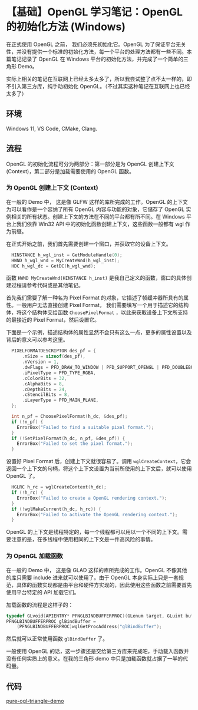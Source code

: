 # 【基础】OpenGL 学习笔记：OpenGL 的初始化方法 (Windows)

在正式使用 OpenGL 之前， 我们必须先初始化它。OpenGL 为了保证平台无关性，并没有提供一个标准的初始化方法，每一个平台的处理方法都有一些不同。本篇笔记记录了 OpenGL 在 Windows 平台的初始化方法，并完成了一个简单的三角形 Demo。

实际上相关的笔记在互联网上已经太多太多了，所以我尝试整了点不太一样的，即不引入第三方库，纯手动初始化 OpenGL。（不过其实这种笔记在互联网上也已经太多了）

## 环境

Windows 11, VS Code, CMake, Clang.

## 流程

OpenGL 的初始化流程可分为两部分：第一部分是为 OpenGL 创建上下文(Context)，第二部分是加载需要使用的 OpenGL 函数。

### 为 OpenGL 创建上下文 (Context)

在一般的 Demo 中， 这是像 GLFW 这样的库所完成的工作。OpenGL 的上下文为可以看作是一个容纳了所有 OpenGL 内容与功能的对象，它储存了 OpenGL 实例相关的所有状态。创建上下文的方法在不同的平台都有所不同。在 Windows 平台上我们依靠 Win32 API 中的初始化函数创建上下文，这些函数一般都有 wgl 作为前缀。

在正式开始之前，我们首先需要创建一个窗口，并获取它的设备上下文。

```cpp
  HINSTANCE h_wgl_inst = GetModuleHandle(0);
  HWND h_wgl_wnd = MyCreateWnd(h_wgl_inst);
  HDC h_wgl_dc = GetDC(h_wgl_wnd);
```

函数 `HWND MyCreateWnd(HINSTANCE h_inst)` 是我自己定义的函数，窗口的具体创建过程请参考代码或是其他笔记。

首先我们需要了解一种名为 Pixel Format 的对象，它描述了帧缓冲器所具有的属性。一般用户无法直接创建 Pixel Format， 我们需要填写一个用于描述它的结构体，将这个结构体交给函数 `ChoosePixelFormat` ，以此来获取设备上下文所支持的最接近的 Pixel Format，然后设置它。

下面是一个示例，描述结构体的属性显然不会只有这么一点，更多的属性设置以及背后的意义可以参考[这里](https://learn.microsoft.com/en-us/windows/win32/api/wingdi/ns-wingdi-pixelformatdescriptor)。

```cpp
  PIXELFORMATDESCRIPTOR des_pf = {
      .nSize = sizeof(des_pf),
      .nVersion = 1,
      .dwFlags = PFD_DRAW_TO_WINDOW | PFD_SUPPORT_OPENGL | PFD_DOUBLEBUFFER,
      .iPixelType = PFD_TYPE_RGBA,
      .cColorBits = 32,
      .cAlphaBits = 8,
      .cDepthBits = 24,
      .cStencilBits = 8,
      .iLayerType = PFD_MAIN_PLANE,
  };

  int n_pf = ChoosePixelFormat(h_dc, &des_pf);
  if (!n_pf) {
    ErrorBox("Failed to find a suitable pixel format.");
  }
  if (!SetPixelFormat(h_dc, n_pf, &des_pf)) {
    ErrorBox("Failed to set the pixel format.");
  }
```

设置好 Pixel Format 后，创建上下文就很容易了。调用 `wglCreateContext`，它会返回一个上下文的句柄，将这个上下文设置为当前所使用的上下文后，就可以使用 OpenGL 了。

```cpp
  HGLRC h_rc = wglCreateContext(h_dc);
  if (!h_rc) {
    ErrorBox("Failed to create a OpenGL rendering context.");
  }
  if (!wglMakeCurrent(h_dc, h_rc)) {
    ErrorBox("Failed to activate the OpenGL rendering context.");
  }
```

OpenGL 的上下文是线程特定的，每一个线程都可以用以一个不同的上下文。需要注意的是，在多线程中使用相同的上下文是一件高风险的事情。

### 为 OpenGL 加载函数

在一般的 Demo 中， 这是像 GLAD 这样的库所完成的工作。OpenGL 不像其他的库只需要 include 进来就可以使用了。由于 OpenGL 本身实际上只是一套规范，具体的函数实现都是由平台和硬件方实现的，因此使用这些函数之前需要首先使用平台特定的 API 加载它们。

加载函数的流程是这样子的：

```cpp
typedef GLvoid(APIENTRY* PFNGLBINDBUFFERPROC)(GLenum target, GLuint buffer);
PFNGLBINDBUFFERPROC glBindBuffer =
    (PFNGLBINDBUFFERPROC)wglGetProcAddress("glBindBuffer");
```

然后就可以正常使用函数 `glBindBuffer` 了。

一般使用 OpenGL 的话，这一步骤还是交给第三方库来完成吧，手动载入函数并没有任何实质上的意义。在我的三角形 demo 中只是加载函数就占据了一半的代码量。

## 代码

[pure-ogl-triangle-demo](https://github.com/kopella/pure-ogl-triangle-demo/blob/master/Windows/win_main.c)
